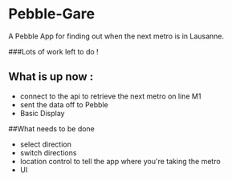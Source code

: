 Pebble-Gare
===========

A Pebble App for finding out when the next metro is in Lausanne.

###Lots of work left to do ! 

## What is up now :
* connect to the api to retrieve the next metro on line M1
* sent the data off to Pebble
* Basic Display

##What needs to be done
* select direction
* switch directions
* location control to tell the app where you're taking the metro
* UI
